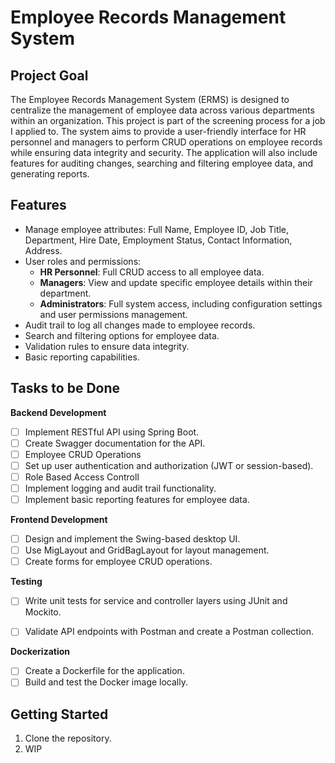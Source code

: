 # Employee Records Management System

## Project Goal

The Employee Records Management System (ERMS) is designed to centralize the management of employee data across various departments within an organization. This project is part of the screening process for a job I applied to. The system aims to provide a user-friendly interface for HR personnel and managers to perform CRUD operations on employee records while ensuring data integrity and security. The application will also include features for auditing changes, searching and filtering employee data, and generating reports.

## Features

- Manage employee attributes: Full Name, Employee ID, Job Title, Department, Hire Date, Employment Status, Contact Information, Address.
- User roles and permissions:
  - **HR Personnel**: Full CRUD access to all employee data.
  - **Managers**: View and update specific employee details within their department.
  - **Administrators**: Full system access, including configuration settings and user permissions management.
- Audit trail to log all changes made to employee records.
- Search and filtering options for employee data.
- Validation rules to ensure data integrity.
- Basic reporting capabilities.

## Tasks to be Done

 **Backend Development**
  - [ ] Implement RESTful API using Spring Boot.
  - [ ] Create Swagger documentation for the API.
  - [ ] Employee CRUD Operations
  - [ ] Set up user authentication and authorization (JWT or session-based).
  - [ ] Role Based Access Controll
  - [ ] Implement logging and audit trail functionality.
  - [ ] Implement basic reporting features for employee data.

**Frontend Development**
  - [ ] Design and implement the Swing-based desktop UI.
  - [ ] Use MigLayout and GridBagLayout for layout management.
  - [ ] Create forms for employee CRUD operations.

 **Testing**
  - [ ] Write unit tests for service and controller layers using JUnit and Mockito.
  - [ ] Validate API endpoints with Postman and create a Postman collection.

  

**Dockerization**
  - [ ] Create a Dockerfile for the application.
  - [ ] Build and test the Docker image locally.

## Getting Started

1. Clone the repository.
2. WIP
